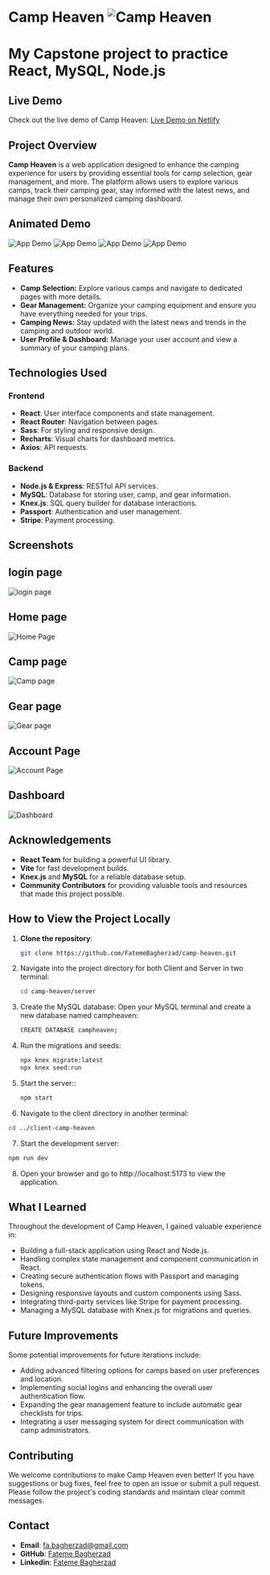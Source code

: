 # Camp Heaven ![Camp Heaven](./client-camp-heaven/src/assets/images/logo-for-readme.png)

# My Capstone project to practice React, MySQL, Node.js

## Live Demo

Check out the live demo of Camp Heaven: [Live Demo on Netlify](https://fateme-camp-heaven.netlify.app)

## Project Overview

**Camp Heaven** is a web application designed to enhance the camping experience for users by providing essential tools for camp selection, gear management, and more. The platform allows users to explore various camps, track their camping gear, stay informed with the latest news, and manage their own personalized camping dashboard.

## Animated Demo

![App Demo](gif/camp1heaven-1-gif.gif)
![App Demo](gif/camp1heaven-2-gif.gif)
![App Demo](gif/camp1heaven-3-gif.gif)
![App Demo](gif/camp1heaven-4-gif.gif)

## Features

- **Camp Selection:** Explore various camps and navigate to dedicated pages with more details.
- **Gear Management:** Organize your camping equipment and ensure you have everything needed for your trips.
- **Camping News:** Stay updated with the latest news and trends in the camping and outdoor world.
- **User Profile & Dashboard:** Manage your user account and view a summary of your camping plans.

## Technologies Used

### Frontend

- **React**: User interface components and state management.
- **React Router**: Navigation between pages.
- **Sass**: For styling and responsive design.
- **Recharts**: Visual charts for dashboard metrics.
- **Axios**: API requests.

### Backend

- **Node.js & Express**: RESTful API services.
- **MySQL**: Database for storing user, camp, and gear information.
- **Knex.js**: SQL query builder for database interactions.
- **Passport**: Authentication and user management.
- **Stripe**: Payment processing.

## Screenshots

## login page

![login page](screenshots/Screenshot-1.jpg)

## Home page

![Home Page](screenshots/Screenshot-2.jpg)

## Camp page

![Camp page](screenshots/Screenshot-3.jpg)

## Gear page

![Gear page](screenshots/Screenshot-4.jpg)

## Account Page

![Account Page](screenshots/Screenshot-5.jpg)

## Dashboard

![Dashboard](screenshots/Screenshot-6.jpg)

## Acknowledgements

- **React Team** for building a powerful UI library.
- **Vite** for fast development builds.
- **Knex.js** and **MySQL** for a reliable database setup.
- **Community Contributors** for providing valuable tools and resources that made this project possible.

## How to View the Project Locally

1. **Clone the repository**:
   ```bash
   git clone https://github.com/FatemeBagherzad/camp-heaven.git
   ```
2. Navigate into the project directory for both Client and Server in two terminal:

   ```bash
   cd camp-heaven/server
   ```

3. Create the MySQL database: Open your MySQL terminal and create a new database named campheaven:

   ```bash
   CREATE DATABASE campheaven;
   ```

4. Run the migrations and seeds:

   ```bash
   npx knex migrate:latest
   npx knex seed:run
   ```

5. Start the server::

   ```bash
   npm start
   ```

6. Navigate to the client directory in another terminal:

```bash
cd ../client-camp-heaven
```

7. Start the development server:

```bash
npm run dev
```

8. Open your browser and go to http://localhost:5173 to view the application.

## What I Learned

Throughout the development of Camp Heaven, I gained valuable experience in:

- Building a full-stack application using React and Node.js.
- Handling complex state management and component communication in React.
- Creating secure authentication flows with Passport and managing tokens.
- Designing responsive layouts and custom components using Sass.
- Integrating third-party services like Stripe for payment processing.
- Managing a MySQL database with Knex.js for migrations and queries.

## Future Improvements

Some potential improvements for future iterations include:

- Adding advanced filtering options for camps based on user preferences and location.
- Implementing social logins and enhancing the overall user authentication flow.
- Expanding the gear management feature to include automatic gear checklists for trips.
- Integrating a user messaging system for direct communication with camp administrators.

## Contributing

We welcome contributions to make Camp Heaven even better! If you have suggestions or bug fixes, feel free to open an issue or submit a pull request. Please follow the project's coding standards and maintain clear commit messages.

## Contact

- **Email**: fa.bagherzad@gmail.com
- **GitHub**: [Fateme Bagherzad](https://github.com/FatemeBagherzad)
- **Linkedin**: [Fateme Bagherzad](https://www.linkedin.com/in/fatemeh-bagherzad/)

